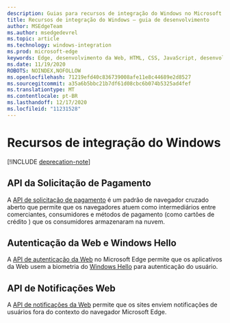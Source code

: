 ```yaml
---
description: Guias para recursos de integração do Windows no Microsoft Edge.
title: Recursos de integração do Windows – guia de desenvolvimento
author: MSEdgeTeam
ms.author: msedgedevrel
ms.topic: article
ms.technology: windows-integration
ms.prod: microsoft-edge
keywords: Edge, desenvolvimento da Web, HTML, CSS, JavaScript, desenvolvedor
ms.date: 11/19/2020
ROBOTS: NOINDEX,NOFOLLOW
ms.openlocfilehash: 71219efd40c836739008afe11e8c44689e2d8527
ms.sourcegitcommit: a35a6b5bbc21b7df61d08cbc6b074b5325ad4fef
ms.translationtype: MT
ms.contentlocale: pt-BR
ms.lasthandoff: 12/17/2020
ms.locfileid: "11231528"
---
```

# Recursos de integração do Windows  

[!INCLUDE [deprecation-note](../includes/legacy-edge-note.md)]  

## API da Solicitação de Pagamento  

A [API de solicitação de pagamento](./windows-integration/payment-request-api.md) é um padrão de navegador cruzado aberto que permite que os navegadores atuem como intermediários entre comerciantes, consumidores e métodos de pagamento \(como cartões de crédito \) que os consumidores armazenaram na nuvem.  

## Autenticação da Web e Windows Hello  

A [API de autenticação da Web](./windows-integration/web-authentication.md) no Microsoft Edge permite que os aplicativos da Web usem a biometria do [Windows Hello](https://www.microsoft.com/windows/comprehensive-security) para autenticação do usuário.  

## API de Notificações Web  

A [API de notificações da Web](./windows-integration/web-notifications-api.md) permite que os sites enviem notificações de usuários fora do contexto do navegador Microsoft Edge.  
